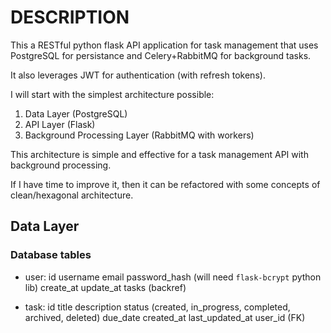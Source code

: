# DESCRIPTION

This a RESTful python flask API application for task management that uses PostgreSQL for persistance and Celery+RabbitMQ for background tasks.

It also leverages JWT for authentication (with refresh tokens).

I will start with the simplest architecture possible:

1) Data Layer (PostgreSQL)
2) API Layer (Flask)
3) Background Processing Layer (RabbitMQ with workers)

This architecture is simple and effective for a task management API with background processing.

If I have time to improve it, then it can be refactored with some concepts of clean/hexagonal architecture.

## Data Layer

### Database tables

- user:
    id
    username
    email
    password_hash (will need `flask-bcrypt` python lib)
    create_at
    update_at
    tasks (backref)


- task:
    id
    title
    description
    status (created, in_progress, completed, archived, deleted)
    due_date
    created_at
    last_updated_at
    user_id (FK)
